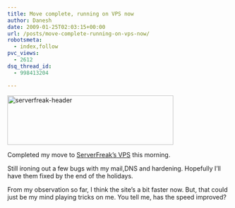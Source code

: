 ```yaml
---
title: Move complete, running on VPS now
author: Danesh
date: 2009-01-25T02:03:15+00:00
url: /posts/move-complete-running-on-vps-now/
robotsmeta:
  - index,follow
pvc_views:
  - 2612
dsq_thread_id:
  - 998413204

---
```

<img loading="lazy" class="alignnone size-full wp-image-1185" title="serverfreak-header" src="/wp-content/uploads/2009/01/serverfreak-header.gif" alt="serverfreak-header" width="376" height="112" />

Completed my move to [ServerFreak&#8217;s VPS][1] this morning.

Still ironing out a few bugs with my mail,DNS and hardening. Hopefully I&#8217;ll have them fixed by the end of the holidays.

From my observation so far, I think the site&#8217;s a bit faster now. But, that could just be my mind playing tricks on me. You tell me, has the speed improved?

 [1]: /posts/moving-again-this-time-to-vps-from-serverfreak/